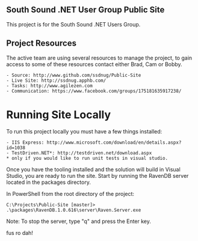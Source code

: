 ## South Sound .NET User Group Public Site

This project is for the South Sound .NET Users Group.

## Project Resources

The active team are using several resources to manage the project, to gain access to some of these resources contact either Brad, Cam or Bobby.

	- Source: http://www.github.com/ssdnug/Public-Site
	- Live Site: http://ssdnug.apphb.com/
	- Tasks: http://www.agilezen.com
	- Communication: https://www.facebook.com/groups/175181635917238/

# Running Site Locally

To run this project locally you must have a few things installed:

	- IIS Express: http://www.microsoft.com/download/en/details.aspx?id=1038
	- TestDriven.NET*: http://testdriven.net/download.aspx
	* only if you would like to run unit tests in visual studio.

Once you have the tooling installed and the solution will build in Visual Studio, you are ready to run the site. Start by running the RavenDB server located in the packages directory.

In PowerShell from the root directory of the project:

```
C:\Projects\Public-Site [master]> .\packages\RavenDB.1.0.616\server\Raven.Server.exe
```
Note: To stop the server, type "q" and press the Enter key.


fus ro dah!